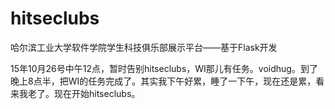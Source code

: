 # hitseclubs
哈尔滨工业大学软件学院学生科技俱乐部展示平台——基于Flask开发

15年10月26号中午12点，暂时告别hitseclubs，WI那儿有任务。voidhug。到了晚上8点半，把WI的任务完成了。其实我下午好累，睡了一下午，现在还是累，看来我老了。现在开始hitseclubs。
